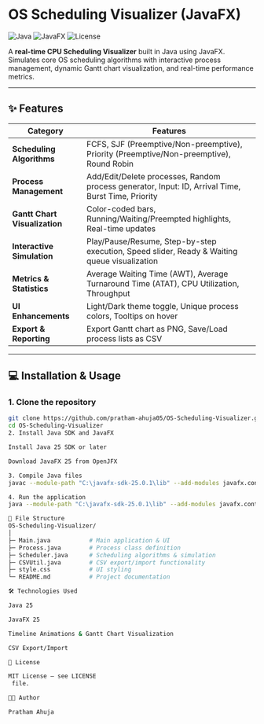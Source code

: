 # OS Scheduling Visualizer (JavaFX)

![Java](https://img.shields.io/badge/Language-Java-orange?style=for-the-badge)
![JavaFX](https://img.shields.io/badge/GUI-JavaFX-blue?style=for-the-badge)
![License](https://img.shields.io/badge/License-MIT-green?style=for-the-badge)

A **real-time CPU Scheduling Visualizer** built in Java using JavaFX.  
Simulates core OS scheduling algorithms with interactive process management, dynamic Gantt chart visualization, and real-time performance metrics.

---

## ✨ Features

| Category | Features |
|----------|---------|
| **Scheduling Algorithms** | FCFS, SJF (Preemptive/Non-preemptive), Priority (Preemptive/Non-preemptive), Round Robin |
| **Process Management** | Add/Edit/Delete processes, Random process generator, Input: ID, Arrival Time, Burst Time, Priority |
| **Gantt Chart Visualization** | Color-coded bars, Running/Waiting/Preempted highlights, Real-time updates |
| **Interactive Simulation** | Play/Pause/Resume, Step-by-step execution, Speed slider, Ready & Waiting queue visualization |
| **Metrics & Statistics** | Average Waiting Time (AWT), Average Turnaround Time (ATAT), CPU Utilization, Throughput |
| **UI Enhancements** | Light/Dark theme toggle, Unique process colors, Tooltips on hover |
| **Export & Reporting** | Export Gantt chart as PNG, Save/Load process lists as CSV |

---

## 💻 Installation & Usage

### 1. Clone the repository
```bash
git clone https://github.com/pratham-ahuja05/OS-Scheduling-Visualizer.git
cd OS-Scheduling-Visualizer
2. Install Java SDK and JavaFX

Install Java 25 SDK or later

Download JavaFX 25 from OpenJFX

3. Compile Java files
javac --module-path "C:\javafx-sdk-25.0.1\lib" --add-modules javafx.controls Main.java Process.java Scheduler.java CSVUtil.java

4. Run the application
java --module-path "C:\javafx-sdk-25.0.1\lib" --add-modules javafx.controls Main

📂 File Structure
OS-Scheduling-Visualizer/
│
├─ Main.java           # Main application & UI
├─ Process.java        # Process class definition
├─ Scheduler.java      # Scheduling algorithms & simulation
├─ CSVUtil.java        # CSV export/import functionality
├─ style.css           # UI styling
└─ README.md           # Project documentation

🛠 Technologies Used

Java 25

JavaFX 25

Timeline Animations & Gantt Chart Visualization

CSV Export/Import

📜 License

MIT License – see LICENSE
 file.

👨‍💻 Author

Pratham Ahuja
